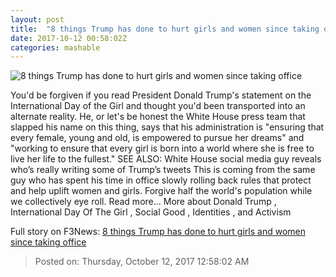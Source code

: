```yaml
---
layout: post
title:  "8 things Trump has done to hurt girls and women since taking office"
date: 2017-10-12 00:58:02Z
categories: mashable
---
```


![8 things Trump has done to hurt girls and women since taking office](https://i.amz.mshcdn.com/hQZQBx42SQmW9jc9wLyqRyQ1swU=/1200x630/2017%2F10%2F12%2Ff5%2F40fa8161cbdb42bcb61a4fe450a02d91.10bd5.jpg)

You'd be forgiven if you read President Donald Trump's statement on the International Day of the Girl and thought you'd been transported into an alternate reality. He, or let's be honest the White House press team that slapped his name on this thing, says that his administration is "ensuring that every female, young and old, is empowered to pursue her dreams" and "working to ensure that every girl is born into a world where she is free to live her life to the fullest." SEE ALSO: White House social media guy reveals who’s really writing some of Trump’s tweets This is coming from the same guy who has spent his time in office slowly rolling back rules that protect and help uplift women and girls. Forgive half the world's population while we collectively eye roll. Read more... More about Donald Trump , International Day Of The Girl , Social Good , Identities , and Activism


Full story on F3News: [8 things Trump has done to hurt girls and women since taking office](http://www.f3nws.com/n/SNVcxB)

> Posted on: Thursday, October 12, 2017 12:58:02 AM
